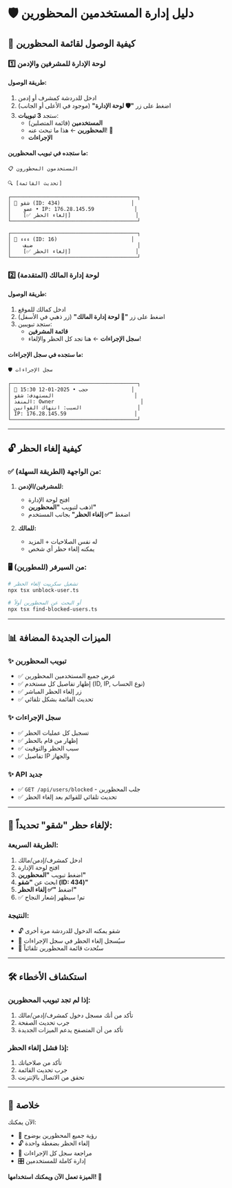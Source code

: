 # 🛡️ دليل إدارة المستخدمين المحظورين

## 📍 كيفية الوصول لقائمة المحظورين

### 1️⃣ **لوحة الإدارة للمشرفين والإدمن**

#### طريقة الوصول:

1. ادخل للدردشة كمشرف أو إدمن
2. اضغط على زر **"🛡️ لوحة الإدارة"** (موجود في الأعلى أو الجانب)
3. ستجد **3 تبويبات**:
   - **المستخدمين** (قائمة المتصلين)
   - **المحظورين** ← هذا ما تبحث عنه! 🎯
   - **الإجراءات**

#### ما ستجده في تبويب المحظورين:

```
📋 المستخدمون المحظورون

🔍 [تحديث القائمة]

┌─────────────────────────────────────────┐
│ 🚫 شقو (ID: 434)                       │
│    عضو • IP: 176.28.145.59             │
│    [✅ إلغاء الحظر]                     │
└─────────────────────────────────────────┘

┌─────────────────────────────────────────┐
│ 🚫 ءءء (ID: 16)                        │
│    ضيف                                  │
│    [✅ إلغاء الحظر]                     │
└─────────────────────────────────────────┘
```

### 2️⃣ **لوحة إدارة المالك (المتقدمة)**

#### طريقة الوصول:

1. ادخل كمالك للموقع
2. اضغط على زر **"👑 لوحة إدارة المالك"** (زر ذهبي في الأسفل)
3. ستجد تبويبين:
   - **قائمة المشرفين**
   - **سجل الإجراءات** ← هنا تجد كل الحظر والإلغاء!

#### ما ستجده في سجل الإجراءات:

```
🛡️ سجل الإجراءات

┌─────────────────────────────────────────┐
│ 🚫 حجب • 2025-01-12 15:30              │
│ المستهدف: شقو                          │
│ المنفذ: Owner                            │
│ السبب: انتهاك القوانين                  │
│ IP: 176.28.145.59                      │
└─────────────────────────────────────────┘
```

---

## 🔓 كيفية إلغاء الحظر

### ✅ من الواجهة (الطريقة السهلة):

1. **للمشرفين/الإدمن:**
   - افتح لوحة الإدارة
   - اذهب لتبويب **"المحظورين"**
   - اضغط **"✅ إلغاء الحظر"** بجانب المستخدم

2. **للمالك:**
   - له نفس الصلاحيات + المزيد
   - يمكنه إلغاء حظر أي شخص

### 🖥️ من السيرفر (للمطورين):

```bash
# تشغيل سكريپت إلغاء الحظر
npx tsx unblock-user.ts

# أو البحث عن المحظورين أولاً
npx tsx find-blocked-users.ts
```

---

## 📊 الميزات الجديدة المضافة

### ✨ تبويب المحظورين

- ✅ عرض جميع المستخدمين المحظورين
- ✅ إظهار تفاصيل كل مستخدم (ID, IP, نوع الحساب)
- ✅ زر إلغاء الحظر المباشر
- ✅ تحديث القائمة بشكل تلقائي

### ✨ سجل الإجراءات

- ✅ تسجيل كل عمليات الحظر
- ✅ إظهار من قام بالحظر
- ✅ سبب الحظر والتوقيت
- ✅ تفاصيل IP والجهاز

### ✨ API جديد

- ✅ `GET /api/users/blocked` - جلب المحظورين
- ✅ تحديث تلقائي للقوائم بعد إلغاء الحظر

---

## 🎯 لإلغاء حظر "شقو" تحديداً:

### الطريقة السريعة:

1. ادخل كمشرف/إدمن/مالك
2. افتح لوحة الإدارة
3. اضغط تبويب **"المحظورين"**
4. ابحث عن **"شقو (ID: 434)"**
5. اضغط **"✅ إلغاء الحظر"**
6. ✅ تم! سيظهر إشعار النجاح

### النتيجة:

- 🔓 شقو يمكنه الدخول للدردشة مرة أخرى
- 📝 سيُسجل إلغاء الحظر في سجل الإجراءات
- 🔄 ستُحدث قائمة المحظورين تلقائياً

---

## 🛠️ استكشاف الأخطاء

### إذا لم تجد تبويب المحظورين:

1. تأكد من أنك مسجل دخول كمشرف/إدمن/مالك
2. جرب تحديث الصفحة
3. تأكد من أن المتصفح يدعم الميزات الجديدة

### إذا فشل إلغاء الحظر:

1. تأكد من صلاحياتك
2. جرب تحديث القائمة
3. تحقق من الاتصال بالإنترنت

---

## 🎉 خلاصة

الآن يمكنك:

- 👀 رؤية جميع المحظورين بوضوح
- 🔓 إلغاء الحظر بضغطة واحدة
- 📜 مراجعة سجل كل الإجراءات
- 🎛️ إدارة كاملة للمستخدمين

**الميزة تعمل الآن ويمكنك استخدامها! 🚀**

